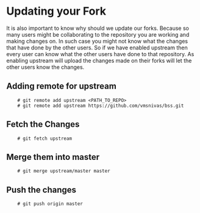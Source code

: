# Updating your Fork

It is also important to know why should we update our forks. Because so many users might be collaborating to the repository
you are working and making changes on. In such case you might not know what the changes that have done by the other users.
So if we have enabled upstream then every user can know what the other users have done to that repository. As enabling upstream
will upload the changes made on their forks will let the other users know the changes.

Adding remote for upstream
--------------------------
```
	# git remote add upstream <PATH_TO_REPO>
	# git remote add upstream https://github.com/vmsnivas/bss.git
```	
Fetch the Changes
-----------------
```
	# git fetch upstream
```
Merge them into master
----------------------
```
	# git merge upstream/master master 
```
Push the changes
----------------
```
	# git push origin master
```